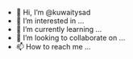 - 👋 Hi, I’m @kuwaitysad
- 👀 I’m interested in ...
- 🌱 I’m currently learning ...
- 💞️ I’m looking to collaborate on ...
- 📫 How to reach me ...

<!---
kuwaitysad/kuwaitysad is a ✨ special ✨ repository because its `README.md` (this file) appears on your GitHub profile.
You can click the Preview link to take a look at your changes.
--->
